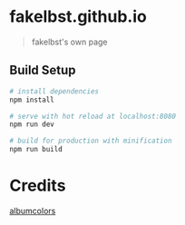 # fakelbst.github.io

> fakelbst's own page

## Build Setup

``` bash
# install dependencies
npm install

# serve with hot reload at localhost:8080
npm run dev

# build for production with minification
npm run build
```

# Credits
[albumcolors](https://github.com/chengyin/albumcolors)
